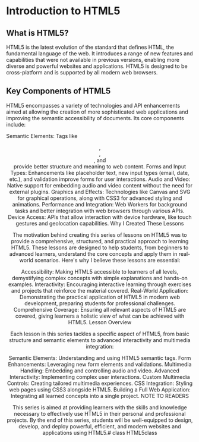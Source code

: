 # Introduction to HTML5

## What is HTML5?

HTML5 is the latest evolution of the standard that defines HTML, the fundamental language of the web. It introduces a range of new features and capabilities that were not available in previous versions, enabling more diverse and powerful websites and applications. HTML5 is designed to be cross-platform and is supported by all modern web browsers.

## Key Components of HTML5

HTML5 encompasses a variety of technologies and API enhancements aimed at allowing the creation of more sophisticated web applications and improving the semantic accessibility of documents. Its core components include:

Semantic Elements: Tags like <header>, <footer>, <article>, and <section> provide better structure and meaning to web content.
Forms and Input Types: Enhancements like placeholder text, new input types (email, date, etc.), and validation improve forms for user interactions.
Audio and Video: Native support for embedding audio and video content without the need for external plugins.
Graphics and Effects: Technologies like Canvas and SVG for graphical operations, along with CSS3 for advanced styling and animations.
Performance and Integration: Web Workers for background tasks and better integration with web browsers through various APIs.
Device Access: APIs that allow interaction with device hardware, like touch gestures and geolocation capabilities.
Why I Created These Lessons

The motivation behind creating this series of lessons on HTML5 was to provide a comprehensive, structured, and practical approach to learning HTML5. These lessons are designed to help students, from beginners to advanced learners, understand the core concepts and apply them in real-world scenarios. Here's why I believe these lessons are essential:

Accessibility: Making HTML5 accessible to learners of all levels, demystifying complex concepts with simple explanations and hands-on examples.
Interactivity: Encouraging interactive learning through exercises and projects that reinforce the material covered.
Real-World Application: Demonstrating the practical application of HTML5 in modern web development, preparing students for professional challenges.
Comprehensive Coverage: Ensuring all relevant aspects of HTML5 are covered, giving learners a holistic view of what can be achieved with HTML5.
Lesson Overview

Each lesson in this series tackles a specific aspect of HTML5, from basic structure and semantic elements to advanced interactivity and multimedia integration:

Semantic Elements: Understanding and using HTML5 semantic tags.
Form Enhancements: Leveraging new form elements and validations.
Multimedia Handling: Embedding and controlling audio and video.
Advanced Interactivity: Implementing complex user interactions.
Custom Multimedia Controls: Creating tailored multimedia experiences.
CSS Integration: Styling web pages using CSS3 alongside HTML5.
Building a Full Web Application: Integrating all learned concepts into a single project.
NOTE TO READERS

This series is aimed at providing learners with the skills and knowledge necessary to effectively use HTML5 in their personal and professional projects. By the end of this series, students will be well-equipped to design, develop, and deploy powerful, efficient, and modern websites and applications using HTML5.# class
HTML5class
